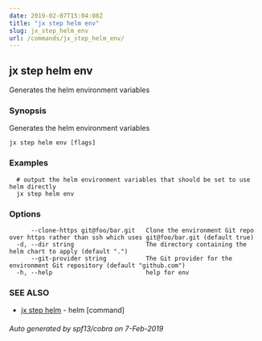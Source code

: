 ```yaml
---
date: 2019-02-07T15:04:08Z
title: "jx step helm env"
slug: jx_step_helm_env
url: /commands/jx_step_helm_env/
---
```

## jx step helm env

Generates the helm environment variables

### Synopsis

Generates the helm environment variables

```
jx step helm env [flags]
```

### Examples

```
  # output the helm environment variables that should be set to use helm directly
  jx step helm env
```

### Options

```
      --clone-https git@foo/bar.git   Clone the environment Git repo over https rather than ssh which uses git@foo/bar.git (default true)
  -d, --dir string                    The directory containing the helm chart to apply (default ".")
      --git-provider string           The Git provider for the environment Git repository (default "github.com")
  -h, --help                          help for env
```

### SEE ALSO

* [jx step helm](/commands/jx_step_helm/)	 - helm [command]

###### Auto generated by spf13/cobra on 7-Feb-2019

